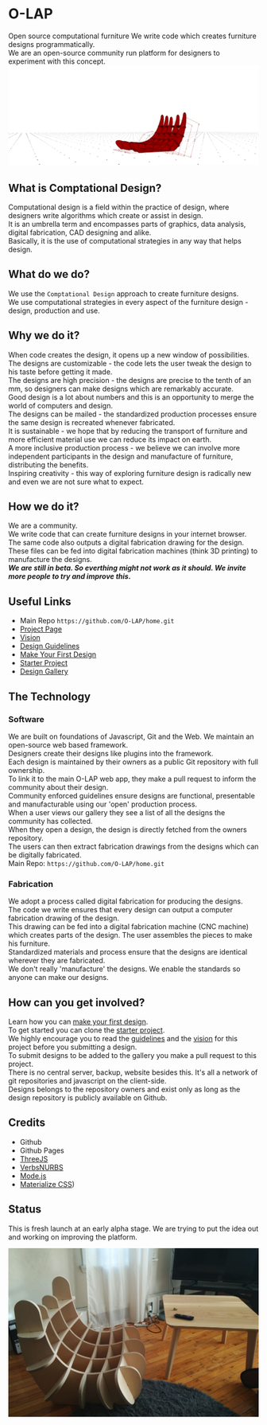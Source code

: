 # O-LAP  
Open source computational furniture
We write code which creates furniture designs programmatically.  
We are an open-source community run platform for designers to experiment with this concept.
![O-LAP](https://raw.githubusercontent.com/O-LAP/home/master/imgs/wide_banner.gif)


## What is Comptational Design?
Computational design is a field within the practice of design, where designers write algorithms which create or assist in design.  
It is an umbrella term and encompasses parts of graphics, data analysis, digital fabrication, CAD designing and alike.  
Basically, it is the use of computational strategies in any way that helps design.  

## What do we do?
We use the `Comptational Design` approach to create furniture designs.  
We use computational strategies in every aspect of the furniture design - design, production and use.  

## Why we do it?
When code creates the design, it opens up a new window of possibilities.  
The designs are customizable - the code lets the user tweak the design to his taste before getting it made.  
The designs are high precision - the designs are precise to the tenth of an mm, so designers can make designs which are remarkably accurate.  
Good design is a lot about numbers and this is an opportunity to merge the world of computers and design.  
The designs can be mailed - the standardized production processes ensure the same design is recreated whenever fabricated.  
It is sustainable - we hope that by reducing the transport of furniture and more efficient material use we can reduce its impact on earth.  
A more inclusive production process - we believe we can involve more independent participants in the design and manufacture of furniture, distributing the benefits.  
Inspiring creativity - this way of exploring furniture design is radically new and even we are not sure what to expect.  

## How we do it?
We are a community.  
We write code that can create furniture designs in your internet browser.  
The same code also outputs a digital fabrication drawing for the design.  
These files can be fed into digital fabrication machines (think 3D printing) to manufacture the designs.  
***We are still in beta. So everthing might not work as it should. We invite more people to try and improve this.***

## Useful Links
- Main Repo `https://github.com/O-LAP/home.git`
- [Project Page](https://O-LAP.github.io/home)
- [Vision](https://github.com/O-LAP/home/blob/master/vision.md)
- [Design Guidelines](https://github.com/O-LAP/home/blob/master/guidelines.md)
- [Make Your First Design](https://github.com/O-LAP/home/blob/master/quick-start.md)
- [Starter Project](https://github.com/O-LAP/starter_project)
- [Design Gallery](https://O-LAP.github.io/home/designs.html)

## The Technology

### Software
We are built on foundations of Javascript, Git and the Web.
We maintain an open-source web based framework.  
Designers create their designs like plugins into the framework.  
Each design is maintained by their owners as a public Git repository with full ownership.  
To link it to the main O-LAP web app, they make a pull request to inform the community about their design.  
Community enforced guidelines ensure designs are functional, presentable and manufacturable using our 'open' production process.  
When a user views our gallery they see a list of all the designs the community has collected.  
When they open a design, the design is directly fetched from the owners repository.  
The users can then extract fabrication drawings from the designs which can be digitally fabricated.  
Main Repo: `https://github.com/O-LAP/home.git`

### Fabrication
We adopt a process called digital fabrication for producing the designs.  
The code we write ensures that every design can output a computer fabrication drawing of the design.  
This drawing can be fed into a digital fabrication machine (CNC machine) which creates parts of the design. The user assembles the pieces to make his furniture.  
Standardized materials and process ensure that the designs are identical wherever they are fabricated.  
We don't really 'manufacture' the designs. We enable the standards so anyone can make our designs.  

## How can you get involved?
Learn how you can [make your first design](https://github.com/O-LAP/home/blob/master/quick-start.md).  
To get started you can clone the [starter project](https://github.com/O-LAP/starter_project).  
We highly encourage you to read the [guidelines](https://github.com/O-LAP/home/blob/master/guidelines.md) and the [vision](https://O-LAP.github.io/vision.md) for this project before you submitting a design.  
To submit designs to be added to the gallery you make a pull request to this project.  
There is no central server, backup, website besides this. It's all a network of git repositories and javascript on the client-side.  
Designs belongs to the repository owners and exist only as long as the design repository is publicly available on Github.  

## Credits
- Github
- Github Pages
- [ThreeJS](https://threejs.org/)
- [VerbsNURBS](http://verbnurbs.com/)
- [Mode.js](https://github.com/modelab/mode.js)
- [Materialize CSS](http://materializecss.com/))

## Status
This is fresh launch at an early alpha stage. We are trying to put the idea out and working on improving the platform.  

![O-LAP](https://raw.githubusercontent.com/O-LAP/home/master/imgs/chair_01.jpg)
